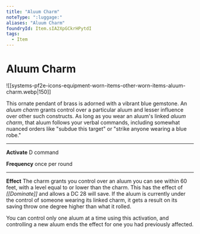 ```yaml
---
title: "Aluum Charm"
noteType: ":luggage:"
aliases: "Aluum Charm"
foundryId: Item.sIA2XpGCkrHPytdI
tags:
  - Item
---
```


# Aluum Charm
![[systems-pf2e-icons-equipment-worn-items-other-worn-items-aluum-charm.webp|150]]

This ornate pendant of brass is adorned with a vibrant blue gemstone. An _aluum charm_ grants control over a particular aluum and lesser influence over other such constructs. As long as you wear an aluum's linked _aluum charm_, that aluum follows your verbal commands, including somewhat nuanced orders like "subdue this target" or "strike anyone wearing a blue robe."

* * *

**Activate** D command

**Frequency** once per round

* * *

**Effect** The charm grants you control over an aluum you can see within 60 feet, with a level equal to or lower than the charm. This has the effect of _[[Dominate]]_ and allows a DC 28 will save. If the aluum is currently under the control of someone wearing its linked charm, it gets a result on its saving throw one degree higher than what it rolled.

You can control only one aluum at a time using this activation, and controlling a new aluum ends the effect for one you had previously affected.

